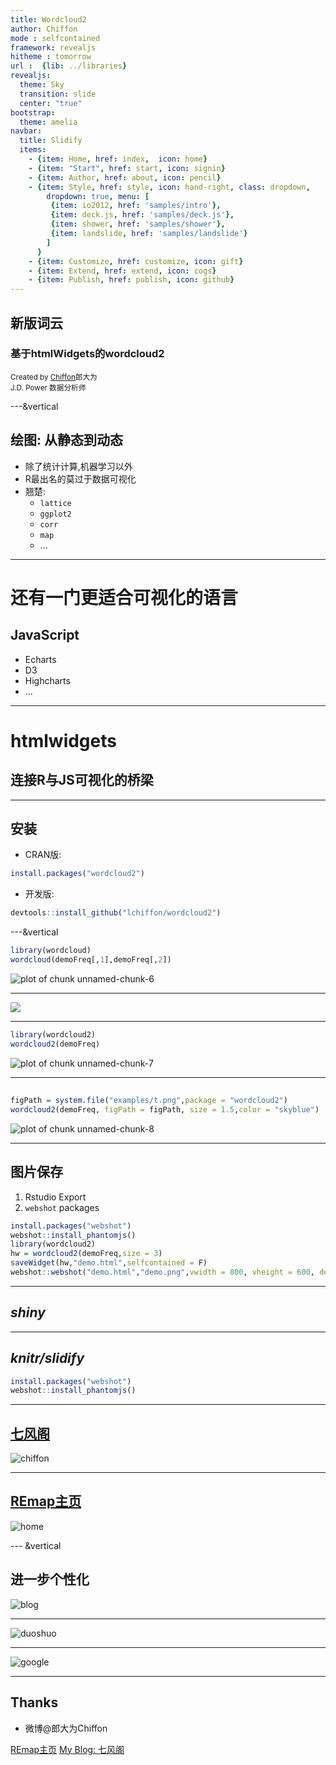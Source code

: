 ```yaml
---
title: Wordcloud2
author: Chiffon
mode : selfcontained
framework: revealjs
hitheme : tomorrow
url :  {lib: ../libraries}
revealjs:
  theme: Sky
  transition: slide
  center: "true"
bootstrap:
  theme: amelia
navbar:
  title: Slidify
  items: 
    - {item: Home, href: index,  icon: home}
    - {item: "Start", href: start, icon: signin}
    - {item: Author, href: about, icon: pencil}
    - {item: Style, href: style, icon: hand-right, class: dropdown, 
        dropdown: true, menu: [
         {item: io2012, href: 'samples/intro'},
         {item: deck.js, href: 'samples/deck.js'},
         {item: shower, href: 'samples/shower'},
         {item: landslide, href: 'samples/landslide'}
        ]
      }
    - {item: Customize, href: customize, icon: gift}
    - {item: Extend, href: extend, icon: cogs}
    - {item: Publish, href: publish, icon: github}
---
```




<style>

.title-slide {
  background-color: #e2e2e2;
}

.title-slide hgroup > h1{
  font-family: 'Oswald', '微软雅黑';
  color: #202020;
}

.title-slide hgroup > h2{
  font-family: 'Signika Negative', 'Calibri', '微软雅黑';
  color: #202020;
}

.reveal {font-family: 'Signika Negative', 'Calibri', '微软雅黑';
  color: #202020;
}

strong{
 color: #4876FF;
}
</style>

##  新版词云
### 基于htmlWidgets的wordcloud2
<small> Created by [Chiffon](http://lchiffon.github.io)郎大为</small><br/>
<small>J.D. Power 数据分析师</small>
<script src="./libraries/jquery.min.js"></script>
<script>
			document.write( '<link rel="stylesheet" href="libraries/frameworks/revealjs/css/print/' + ( window.location.search.match( /print-pdf/gi ) ? 'pdf' : 'paper' ) + '.css" type="text/css" media="print">' );
		</script>


---&vertical
## 绘图: 从静态到动态
- 除了统计计算,机器学习以外
- R最出名的莫过于数据可视化
- 翘楚:
  - `lattice`
  - `ggplot2`
  - `corr`
  - `map`
  - ...




***
# 还有一门更适合可视化的语言
## JavaScript
- Echarts
- D3
- Highcharts
- ...

***
# htmlwidgets
## 连接R与JS可视化的桥梁


---
## 安装
- CRAN版:

```r
install.packages("wordcloud2")
```
- 开发版:

```r
devtools::install_github("lchiffon/wordcloud2")
```


---&vertical


```r
library(wordcloud)
wordcloud(demoFreq[,1],demoFreq[,2])
```

<div class="rimage center"><img src="assets/fig/unnamed-chunk-6-1.png" title="plot of chunk unnamed-chunk-6" alt="plot of chunk unnamed-chunk-6" class="plot" /></div>

***
![](pic/wordcloud1.png)



---


```r
library(wordcloud2)
wordcloud2(demoFreq)
```

<div class="rimage center"><img src="assets/fig/unnamed-chunk-7-1.png" title="plot of chunk unnamed-chunk-7" alt="plot of chunk unnamed-chunk-7" class="plot" /></div>


---
## 

```r
figPath = system.file("examples/t.png",package = "wordcloud2")
wordcloud2(demoFreq, figPath = figPath, size = 1.5,color = "skyblue")
```

<div class="rimage center"><img src="assets/fig/unnamed-chunk-8-1.png" title="plot of chunk unnamed-chunk-8" alt="plot of chunk unnamed-chunk-8" class="plot" /></div>


---
## 图片保存
1. Rstudio Export
2. `webshot` packages


```r
install.packages("webshot")
webshot::install_phantomjs()
library(wordcloud2)
hw = wordcloud2(demoFreq,size = 3)
saveWidget(hw,"demo.html",selfcontained = F)
webshot::webshot("demo.html","demo.png",vwidth = 800, vheight = 600, delay =3)
```




---
## _shiny_





---
## _knitr/slidify_

```r
install.packages("webshot")
webshot::install_phantomjs()
```


---
## [七风阁](http://lchiffon.github.com/)

![chiffon](pic/chiffon.png)

---
## [REmap主页](http://lchiffon.github.com/REmap)

![home](pic/home.png)


--- &vertical
## 进一步个性化
![blog](pic/blog.png)

***
![duoshuo](pic/duoshuo.png)

***
![google](pic/google.png)



---
## Thanks
- 微博@郎大为Chiffon

[REmap主页](http://lchiffon.github.com/REmap)
[My Blog: 七风阁](http://lchiffon.github.io)
<script>
$('ul.incremental li').addClass('fragment')
</script>
